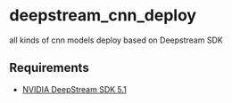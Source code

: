 # deepstream_cnn_deploy
all kinds of cnn models deploy based on Deepstream SDK

## Requirements
-  [NVIDIA DeepStream SDK 5.1](https://developer.nvidia.com/deepstream-sdk)
